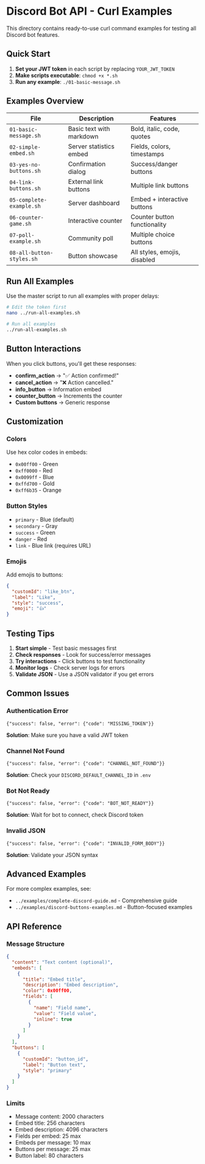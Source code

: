 # Discord Bot API - Curl Examples

This directory contains ready-to-use curl command examples for testing all Discord bot features.

## Quick Start

1. **Set your JWT token** in each script by replacing `YOUR_JWT_TOKEN`
2. **Make scripts executable**: `chmod +x *.sh`
3. **Run any example**: `./01-basic-message.sh`

## Examples Overview

| File | Description | Features |
|------|-------------|----------|
| `01-basic-message.sh` | Basic text with markdown | Bold, italic, code, quotes |
| `02-simple-embed.sh` | Server statistics embed | Fields, colors, timestamps |
| `03-yes-no-buttons.sh` | Confirmation dialog | Success/danger buttons |
| `04-link-buttons.sh` | External link buttons | Multiple link buttons |
| `05-complete-example.sh` | Server dashboard | Embed + interactive buttons |
| `06-counter-game.sh` | Interactive counter | Counter button functionality |
| `07-poll-example.sh` | Community poll | Multiple choice buttons |
| `08-all-button-styles.sh` | Button showcase | All styles, emojis, disabled |

## Run All Examples

Use the master script to run all examples with proper delays:

```bash
# Edit the token first
nano ../run-all-examples.sh

# Run all examples
../run-all-examples.sh
```

## Button Interactions

When you click buttons, you'll get these responses:

- **confirm_action** → "✅ Action confirmed!"
- **cancel_action** → "❌ Action cancelled."
- **info_button** → Information embed
- **counter_button** → Increments the counter
- **Custom buttons** → Generic response

## Customization

### Colors
Use hex color codes in embeds:
- `0x00ff00` - Green
- `0xff0000` - Red  
- `0x0099ff` - Blue
- `0xffd700` - Gold
- `0xff6b35` - Orange

### Button Styles
- `primary` - Blue (default)
- `secondary` - Gray
- `success` - Green
- `danger` - Red
- `link` - Blue link (requires URL)

### Emojis
Add emojis to buttons:
```json
{
  "customId": "like_btn",
  "label": "Like",
  "style": "success",
  "emoji": "👍"
}
```

## Testing Tips

1. **Start simple** - Test basic messages first
2. **Check responses** - Look for success/error messages
3. **Try interactions** - Click buttons to test functionality
4. **Monitor logs** - Check server logs for errors
5. **Validate JSON** - Use a JSON validator if you get errors

## Common Issues

### Authentication Error
```
{"success": false, "error": {"code": "MISSING_TOKEN"}}
```
**Solution**: Make sure you have a valid JWT token

### Channel Not Found
```
{"success": false, "error": {"code": "CHANNEL_NOT_FOUND"}}
```
**Solution**: Check your `DISCORD_DEFAULT_CHANNEL_ID` in `.env`

### Bot Not Ready
```
{"success": false, "error": {"code": "BOT_NOT_READY"}}
```
**Solution**: Wait for bot to connect, check Discord token

### Invalid JSON
```
{"success": false, "error": {"code": "INVALID_FORM_BODY"}}
```
**Solution**: Validate your JSON syntax

## Advanced Examples

For more complex examples, see:
- `../examples/complete-discord-guide.md` - Comprehensive guide
- `../examples/discord-buttons-examples.md` - Button-focused examples

## API Reference

### Message Structure
```json
{
  "content": "Text content (optional)",
  "embeds": [
    {
      "title": "Embed title",
      "description": "Embed description", 
      "color": 0x00ff00,
      "fields": [
        {
          "name": "Field name",
          "value": "Field value",
          "inline": true
        }
      ]
    }
  ],
  "buttons": [
    {
      "customId": "button_id",
      "label": "Button text",
      "style": "primary"
    }
  ]
}
```

### Limits
- Message content: 2000 characters
- Embed title: 256 characters
- Embed description: 4096 characters
- Fields per embed: 25 max
- Embeds per message: 10 max
- Buttons per message: 25 max
- Button label: 80 characters